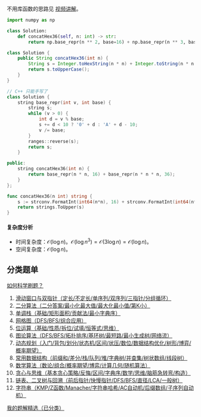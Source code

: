 不用库函数的思路见 [视频讲解](https://www.bilibili.com/video/BV1DE3eztEGy/)。

```py [sol-Python3]
import numpy as np

class Solution:
    def concatHex36(self, n: int) -> str:
        return np.base_repr(n ** 2, base=16) + np.base_repr(n ** 3, base=36)
```

```java [sol-Java]
class Solution {
    public String concatHex36(int n) {
        String s = Integer.toHexString(n * n) + Integer.toString(n * n * n, 36);
        return s.toUpperCase();
    }
}
```

```cpp [sol-C++]
// C++ 只能手写了
class Solution {
    string base_repr(int v, int base) {
        string s;
        while (v > 0) {
            int d = v % base;
            s += d < 10 ? '0' + d : 'A' + d - 10;
            v /= base;
        }
        ranges::reverse(s);
        return s;
    }

public:
    string concatHex36(int n) {
        return base_repr(n * n, 16) + base_repr(n * n * n, 36);
    }
};
```

```go [sol-Go]
func concatHex36(n int) string {
	s := strconv.FormatInt(int64(n*n), 16) + strconv.FormatInt(int64(n*n*n), 36)
	return strings.ToUpper(s)
}
```

#### 复杂度分析

- 时间复杂度：$\mathcal{O}(\log n)$。$\mathcal{O}(\log n^3) = \mathcal{O}(3\log n) = \mathcal{O}(\log n)$。
- 空间复杂度：$\mathcal{O}(\log n)$。

## 分类题单

[如何科学刷题？](https://leetcode.cn/circle/discuss/RvFUtj/)

1. [滑动窗口与双指针（定长/不定长/单序列/双序列/三指针/分组循环）](https://leetcode.cn/circle/discuss/0viNMK/)
2. [二分算法（二分答案/最小化最大值/最大化最小值/第K小）](https://leetcode.cn/circle/discuss/SqopEo/)
3. [单调栈（基础/矩形面积/贡献法/最小字典序）](https://leetcode.cn/circle/discuss/9oZFK9/)
4. [网格图（DFS/BFS/综合应用）](https://leetcode.cn/circle/discuss/YiXPXW/)
5. [位运算（基础/性质/拆位/试填/恒等式/思维）](https://leetcode.cn/circle/discuss/dHn9Vk/)
6. [图论算法（DFS/BFS/拓扑排序/基环树/最短路/最小生成树/网络流）](https://leetcode.cn/circle/discuss/01LUak/)
7. [动态规划（入门/背包/划分/状态机/区间/状压/数位/数据结构优化/树形/博弈/概率期望）](https://leetcode.cn/circle/discuss/tXLS3i/)
8. [常用数据结构（前缀和/差分/栈/队列/堆/字典树/并查集/树状数组/线段树）](https://leetcode.cn/circle/discuss/mOr1u6/)
9. [数学算法（数论/组合/概率期望/博弈/计算几何/随机算法）](https://leetcode.cn/circle/discuss/IYT3ss/)
10. [贪心与思维（基本贪心策略/反悔/区间/字典序/数学/思维/脑筋急转弯/构造）](https://leetcode.cn/circle/discuss/g6KTKL/)
11. [链表、二叉树与回溯（前后指针/快慢指针/DFS/BFS/直径/LCA/一般树）](https://leetcode.cn/circle/discuss/K0n2gO/)
12. [字符串（KMP/Z函数/Manacher/字符串哈希/AC自动机/后缀数组/子序列自动机）](https://leetcode.cn/circle/discuss/SJFwQI/)

[我的题解精选（已分类）](https://github.com/EndlessCheng/codeforces-go/blob/master/leetcode/SOLUTIONS.md)
